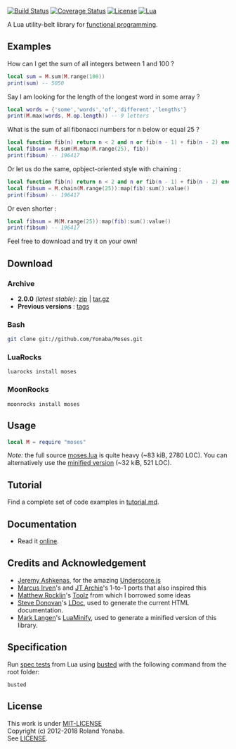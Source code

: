 [![Build Status](https://travis-ci.org/Yonaba/Moses.png)](https://travis-ci.org/Yonaba/Moses)
[![Coverage Status](https://coveralls.io/repos/github/Yonaba/Moses/badge.svg?branch=master)](https://coveralls.io/github/Yonaba/Moses?branch=master)
[![License](http://img.shields.io/badge/Licence-MIT-brightgreen.svg)](LICENSE)
[![Lua](https://img.shields.io/badge/Lua-5.1%2C%205.2%2C%205.3%2C%20JIT-blue.svg)]()

A Lua utility-belt library for [functional programming](http://en.wikipedia.org/wiki/Functional_programming).<br/>

## Examples

How can I get the sum of all integers between 1 and 100 ?

```lua
local sum = M.sum(M.range(100))
print(sum) -- 5050
````
Say I am looking for the length of the longest word in some array ?

```lua
local words = {'some','words','of','different','lengths'}
print(M.max(words, M.op.length)) -- 9 letters
````

What is the sum of all fibonacci numbers for n below or equal 25 ?

```lua
local function fib(n) return n < 2 and n or fib(n - 1) + fib(n - 2) end
local fibsum = M.sum(M.map(M.range(25), fib))
print(fibsum) -- 196417
````

Or let us do the same, opbject-oriented style with chaining :

```lua
local function fib(n) return n < 2 and n or fib(n - 1) + fib(n - 2) end
local fibsum = M.chain(M.range(25)):map(fib):sum():value()
print(fibsum) -- 196417
````

Or even shorter :

```lua
local fibsum = M(M.range(25)):map(fib):sum():value()
print(fibsum) -- 196417
````

Feel free to download and try it on your own!

## Download

### Archive
* __2.0.0__ *(latest stable)*: [zip](http://github.com/Yonaba/Moses/archive/Moses-2.0.0-1.zip) | [tar.gz](http://github.com/Yonaba/Moses/archive/Moses-2.0.0-1.tar.gz) 
* __Previous versions__ : [tags](http://github.com/Yonaba/Moses/tags)

### Bash

```bash
git clone git://github.com/Yonaba/Moses.git
````

### LuaRocks

````
luarocks install moses
````

### MoonRocks

````
moonrocks install moses
````

## Usage

```lua
local M = require "moses"
````

*Note:* the full source [moses.lua](https://github.com/Yonaba/Moses/blob/master/moses.lua) is quite heavy (~83 kiB, 2780 LOC). You can alternatively use the [minified version](https://github.com/Yonaba/Moses/blob/master/moses_min.lua) (~32 kiB, 521 LOC).

## Tutorial

Find a complete set of code examples in [tutorial.md](https://github.com/Yonaba/Moses/blob/master/doc/tutorial.md).
  
## Documentation

* Read it [online](http://yonaba.github.io/Moses/doc).

## Credits and Acknowledgement

* [Jeremy Ashkenas](https://github.com/jashkenas), for the amazing [Underscore.js](http://documentcloud.github.com/underscore/)
* [Marcus Irven](http://mirven.github.com/underscore.lua/)'s and [JT Archie](https://github.com/jtarchie/underscore-lua)'s 1-to-1 ports that also inspired this
* [Matthew Rocklin](https://github.com/mrocklin)'s [Toolz](https://github.com/pytoolz/toolz/) from which I borrowed some ideas
* [Steve Donovan](https://github.com/stevedonovan)'s [LDoc](https://github.com/stevedonovan/ldoc/), used to generate the current HTML documentation.
* [Mark Langen](https://github.com/stravant)'s [LuaMinify](https://github.com/stravant/LuaMinify/), used to generate a minified version of this library.

## Specification

Run [spec tests](https://github.com/Yonaba/Moses/blob/master/spec) from Lua using [busted](https://github.com/Olivine-Labs/busted/) with the following command from the root folder:

````
busted
````

## License

This work is under [MIT-LICENSE](http://www.opensource.org/licenses/mit-license.php)<br/>
Copyright (c) 2012-2018 Roland Yonaba. <br/>
See [LICENSE](LICENSE).


